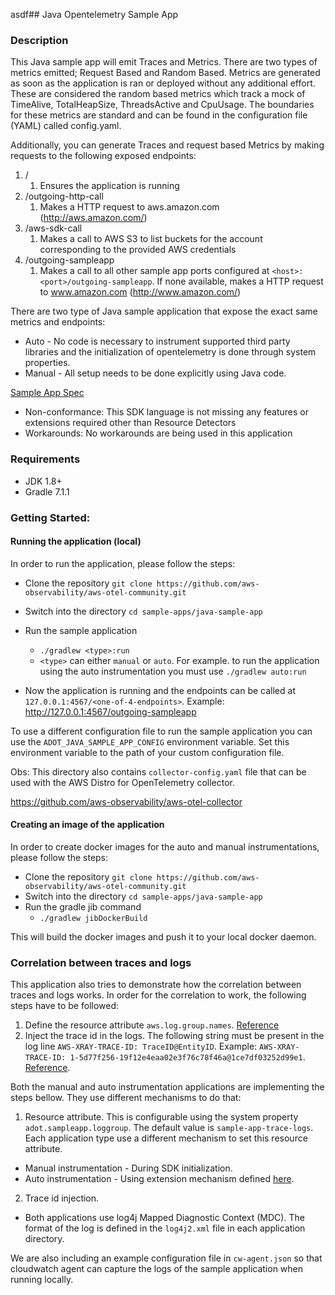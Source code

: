 asdf## Java Opentelemetry Sample App

### Description

This Java sample app will emit Traces and Metrics. There are two types of metrics emitted;
Request Based and Random Based.
Metrics are generated as soon as the application is ran or deployed without any additional effort. These are considered the random based metrics which track a mock of TimeAlive, TotalHeapSize, ThreadsActive and CpuUsage. The boundaries for these metrics are standard and can be found in the configuration file (YAML) called config.yaml.

Additionally, you can generate Traces and request based Metrics by making requests to the following exposed endpoints:

1. /
    1. Ensures the application is running
2. /outgoing-http-call
    1. Makes a HTTP request to aws.amazon.com (http://aws.amazon.com/)
3. /aws-sdk-call
    1. Makes a call to AWS S3 to list buckets for the account corresponding to the provided AWS credentials
4. /outgoing-sampleapp
    1. Makes a call to all other sample app ports configured at `<host>:<port>/outgoing-sampleapp`. If none available, makes a HTTP request to www.amazon.com (http://www.amazon.com/)

There are two type of Java sample application that expose the exact same metrics and endpoints:

* Auto - No code is necessary to instrument supported third party libraries and the initialization of opentelemetry is done through system properties.
* Manual - All setup needs to be done explicitly using Java code.

[Sample App Spec](../SampleAppSpec.md)

* Non-conformance: This SDK language is not missing any features or extensions required other than Resource Detectors
* Workarounds: No workarounds are being used in this application

### Requirements

* JDK 1.8+
* Gradle 7.1.1

### Getting Started:

#### Running the application (local)

In order to run the application, please follow the steps:

- Clone the repository
  `git clone https://github.com/aws-observability/aws-otel-community.git`
- Switch into the directory
  `cd sample-apps/java-sample-app`
- Run the sample application
  * `./gradlew <type>:run`
  * `<type>` can either `manual` or `auto`. For example. to run the application using the auto instrumentation you must use `./gradlew auto:run`

- Now the application is running and the endpoints can be called at `127.0.0.1:4567/<one-of-4-endpoints>`. Example: http://127.0.0.1:4567/outgoing-sampleapp

To use a different configuration file to run the sample application you can use the `ADOT_JAVA_SAMPLE_APP_CONFIG` environment variable. Set this environment variable to the path of your custom configuration file.

Obs: This directory also contains `collector-config.yaml` file that can be used with the AWS Distro for OpenTelemetry collector.

https://github.com/aws-observability/aws-otel-collector

#### Creating an image of the application

In order to create docker images for the auto and manual instrumentations, please follow the steps:

- Clone the repository
  `git clone https://github.com/aws-observability/aws-otel-community.git`
- Switch into the directory
  `cd sample-apps/java-sample-app`
- Run the gradle jib command
  * `./gradlew jibDockerBuild`

This will build the docker images and push it to your local docker daemon.

### Correlation between traces and logs

This application also tries to demonstrate how the correlation between traces and logs works. In order for the correlation to work, the following steps have to be followed:

1. Define the resource attribute `aws.log.group.names`. [Reference](https://opentelemetry.io/docs/reference/specification/resource/semantic_conventions/cloud_provider/aws/logs/)
2. Inject the trace id in the logs. The following string must be present in the log line `AWS-XRAY-TRACE-ID: TraceID@EntityID`. Example: `AWS-XRAY-TRACE-ID: 1-5d77f256-19f12e4eaa02e3f76c78f46a@1ce7df03252d99e1`. [Reference](https://docs.aws.amazon.com/xray/latest/devguide/xray-sdk-java-configuration.html#xray-sdk-java-configuration-logging).

Both the manual and auto instrumentation applications are implementing the steps bellow. They use different mechanisms to do that:

1. Resource attribute. This is configurable using the system property `adot.sampleapp.loggroup`. The default value is `sample-app-trace-logs`. Each application type use a different mechanism to set this resource attribute.
  * Manual instrumentation - During SDK initialization.
  * Auto instrumentation - Using extension mechanism defined [here](https://github.com/open-telemetry/opentelemetry-java-instrumentation/tree/main/examples/extension).
2. Trace id injection.
  * Both applications use log4j Mapped Diagnostic Context (MDC). The format of the log is defined in the `log4j2.xml` file in each application directory.

We are also including an example configuration file in `cw-agent.json` so that cloudwatch agent can capture the logs of the sample application when running locally.
